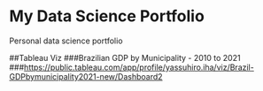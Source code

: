 # My Data Science Portfolio
Personal data science portfolio

##Tableau Viz
###Brazilian GDP by Municipality - 2010 to 2021
###https://public.tableau.com/app/profile/yassuhiro.iha/viz/Brazil-GDPbymunicipality2021-new/Dashboard2
